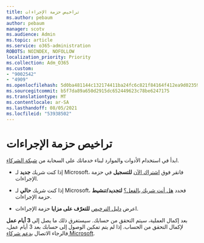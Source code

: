```yaml
---
title: تراخيص حزمة الإجراءات
ms.author: pebaum
author: pebaum
manager: scotv
ms.audience: Admin
ms.topic: article
ms.service: o365-administration
ROBOTS: NOINDEX, NOFOLLOW
localization_priority: Priority
ms.collection: Adm_O365
ms.custom:
- "9002542"
- "4909"
ms.openlocfilehash: 5d0ba481144c132174411ba24fc6c821f84164f412ea9d02359e520e33187862
ms.sourcegitcommit: b5f7da89a650d2915dc652449623c78be6247175
ms.translationtype: MT
ms.contentlocale: ar-SA
ms.lasthandoff: 08/05/2021
ms.locfileid: "53938502"
---
```

# <a name="action-pack-licenses"></a>تراخيص حزمة الإجراءات

ابدأ في استخدام الأدوات والموارد لبناء خدماتك على السحابة من [شبكة الشركاء](https://aka.ms/MPNActionPack).

- إذا كنت شريك **جديد** لـ Microsoft، فانقر فوق [اشتراك الآن](https://aka.ms/MPNActionPackNew) **للتسجيل** في حزمة الإجراءات.

- إذا كنت شريك **حالي** لـ Microsoft، فحدد [هل أنت شريك بالفعل؟](https://aka.ms/MPNActionPackExisting) **لتجديد/تنشيط** حزمة الإجراءات. 

- اعرض [دليل الترخيص](https://aka.ms/MPNActionPackGuide) **للتعرّف على مزايا** حزمة الإجراءات. 

بعد إكمال العملية، سيتم التحقق من حسابك. سيستغرق ذلك ما يصل إلى **3 أيام عمل** لإكمال التحقق من الحساب. إذا لم يتم تمكين الوصول إلى حسابك بعد 3 أيام عمل، فالرجاء الاتصال [بدعم شركاء Microsoft](https://aka.ms/MPNActionPackSupport). 
